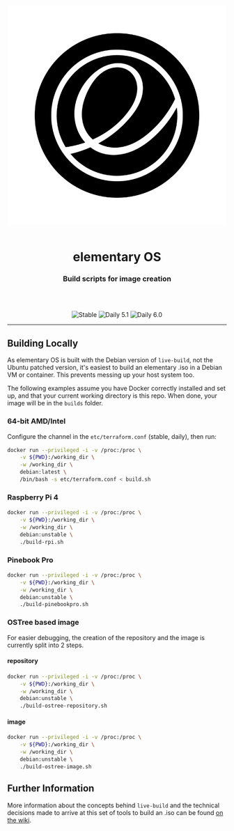 <div align="center">
  <a href="https://elementary.io" align="center">
    <center align="center">
      <img src="https://raw.githubusercontent.com/elementary/brand/master/logomark-black.png" alt="elementary" align="center">
    </center>
  </a>
  <br>
  <h1 align="center"><center>elementary OS</center></h1>
  <h3 align="center"><center>Build scripts for image creation</center></h3>
  <br>
  <br>
</div>

<p align="center">
  <img src="https://github.com/elementary/os/workflows/stable/badge.svg" alt="Stable">
  <img src="https://github.com/elementary/os/workflows/daily-5.1/badge.svg" alt="Daily 5.1">
  <img src="https://github.com/elementary/os/workflows/daily-6.0/badge.svg" alt="Daily 6.0">
</p>

---

## Building Locally

As elementary OS is built with the Debian version of `live-build`, not the Ubuntu patched version, it's easiest to build an elementary .iso in a Debian VM or container. This prevents messing up your host system too.

The following examples assume you have Docker correctly installed and set up, and that your current working directory is this repo. When done, your image will be in the `builds` folder.

### 64-bit AMD/Intel

Configure the channel in the `etc/terraform.conf` (stable, daily), then run:

```sh
docker run --privileged -i -v /proc:/proc \
    -v ${PWD}:/working_dir \
    -w /working_dir \
    debian:latest \
    /bin/bash -s etc/terraform.conf < build.sh
```

### Raspberry Pi 4

```sh
docker run --privileged -i -v /proc:/proc \
    -v ${PWD}:/working_dir \
    -w /working_dir \
    debian:unstable \
    ./build-rpi.sh
```

### Pinebook Pro

```sh
docker run --privileged -i -v /proc:/proc \
    -v ${PWD}:/working_dir \
    -w /working_dir \
    debian:unstable \
    ./build-pinebookpro.sh
```

### OSTree based image

For easier debugging, the creation of the repository and the image is currently split into 2 steps.

#### repository

```sh
docker run --privileged -i -v /proc:/proc \
    -v ${PWD}:/working_dir \
    -w /working_dir \
    debian:unstable \
    ./build-ostree-repository.sh
```

#### image

```sh
docker run --privileged -i -v /proc:/proc \
    -v ${PWD}:/working_dir \
    -w /working_dir \
    debian:unstable \
    ./build-ostree-image.sh
```

## Further Information

More information about the concepts behind `live-build` and the technical decisions made to arrive at this set of tools to build an .iso can be found [on the wiki](https://github.com/elementary/os/wiki/Building-iso-Images).
